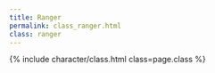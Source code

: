 ```yaml
---
title: Ranger
permalink: class_ranger.html
class: ranger
---
```


{% include character/class.html class=page.class %}
